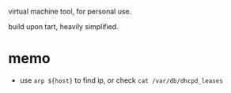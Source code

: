 virtual machine tool, for personal use. 

build upon tart, heavily simplified.

# memo
* use `arp ${host}` to find ip, or check `cat /var/db/dhcpd_leases`